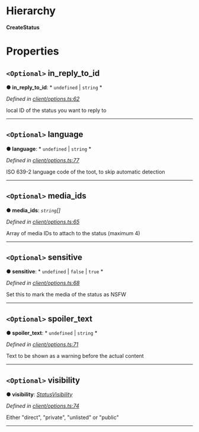 

# Hierarchy

**CreateStatus**

# Properties

<a id="in_reply_to_id"></a>

## `<Optional>` in_reply_to_id

**● in_reply_to_id**: * `undefined` &#124; `string`
*

*Defined in [client/options.ts:62](https://github.com/lagunehq/core/blob/ae202cb/src/client/options.ts#L62)*

local ID of the status you want to reply to

___
<a id="language"></a>

## `<Optional>` language

**● language**: * `undefined` &#124; `string`
*

*Defined in [client/options.ts:77](https://github.com/lagunehq/core/blob/ae202cb/src/client/options.ts#L77)*

ISO 639-2 language code of the toot, to skip automatic detection

___
<a id="media_ids"></a>

## `<Optional>` media_ids

**● media_ids**: *`string`[]*

*Defined in [client/options.ts:65](https://github.com/lagunehq/core/blob/ae202cb/src/client/options.ts#L65)*

Array of media IDs to attach to the status (maximum 4)

___
<a id="sensitive"></a>

## `<Optional>` sensitive

**● sensitive**: * `undefined` &#124; `false` &#124; `true`
*

*Defined in [client/options.ts:68](https://github.com/lagunehq/core/blob/ae202cb/src/client/options.ts#L68)*

Set this to mark the media of the status as NSFW

___
<a id="spoiler_text"></a>

## `<Optional>` spoiler_text

**● spoiler_text**: * `undefined` &#124; `string`
*

*Defined in [client/options.ts:71](https://github.com/lagunehq/core/blob/ae202cb/src/client/options.ts#L71)*

Text to be shown as a warning before the actual content

___
<a id="visibility"></a>

## `<Optional>` visibility

**● visibility**: *[StatusVisibility](../modules/_entities_status_.md#statusvisibility)*

*Defined in [client/options.ts:74](https://github.com/lagunehq/core/blob/ae202cb/src/client/options.ts#L74)*

Either "direct", "private", "unlisted" or "public"

___

